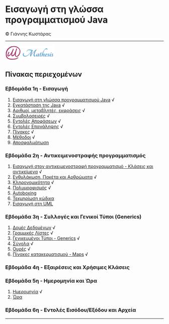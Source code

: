 # Εισαγωγή στη γλώσσα προγραμματισμού Java 
© Γιάννης Κωστάρας

---

[![Mathesis](../assets/mathesis.png)](http://mathesis.cup.gr)

## Πίνακας περιεχομένων
### Εβδομάδα 1η - Εισαγωγή
1. [Εισαγωγή στη γλώσσα προγραμματισμού Java](Week1/1.1-JavaHistory/README.md) √
2. [Εγκατάσταση της Java](Week1/1.2-Installation/README.md) √
3. [Αριθμοί, μεταβλητές, εκφράσεις](Week1/1.3-JavaBasics/README.md) √
4. [Συμβολοσειρές](Week1/1.4-Strings/README.md) √
5. [Εντολές Αποφάσεων](Week1/1.5-ControlStatements/README.md) √
6. [Εντολές Επανάληψης](Week1/1.6-Loops/README.md) √
7. [Πίνακες](Week1/1.7-Arrays/README.md) √
8. [Μέθοδοι](Week1/1.8-Methods/README.md) √
9. [Αποσφαλμάτωση](Week1/1.9-Debugging/README.md) 

### Εβδομάδα 2η - Αντικειμενοστραφής προγραμματισμός
1. [Εισαγωγή στον αντικειμενοστραφή προγραμματισμό - Κλάσεις και αντικείμενα](Week2/2.1-Intro2OOP/README.md) √
2. [Ενθυλάκωση, Πακέτα και Αρθρώματα](Week2/2.2-Encapsulation/README.md) √
3. [Κληρονομικότητα](Week2/2.3-Inheritance/README.md) √
4. [Πολυμορφισμός](Week2/2.4-Polymorphism/README.md) √
5. [Autoboxing](Week2/2.5-Autoboxing/README.md) 
6. [Τεκμηρίωση κώδικα](Week2/2.6-Javadoc/README.md)
7. [Εισαγωγή στη UML](week2/2.7-UML/README.md)

### Εβδομάδα 3η - Συλλογές και Γενικοί Τύποι (Generics)
1. [Δομές Δεδομένων](Week3/3.1-DataStructures/README.md) √
2. [Γραμμικές Λίστες](Week3/3.2-Lists/README.md) √
3. [Γενικευμένοι Τύποι - Generics](Week3/3.3-Generics/README.md) √
4. [Σύνολα](Week3/3.4-Sets/README.md) √
5. [Ουρές](Week3/3.5-Queues/README.md) √
6. [Πίνακες κατακερματισμού - Maps](Week3/3.6-Maps/README.md) √

### Εβδομάδα 4η - Εξαιρέσεις και Χρήσιμες Κλάσεις


### Εβδομάδα 5η - Ημερομηνία και Ώρα
1. [Ημερομηνία](Week5/5.1-Date/README.md) √
2. [Ώρα](Week5/5.2-Time/README.md) 


### Εβδομάδα 6η - Εντολές Εισόδου/Εξόδου και Αρχεία

---
